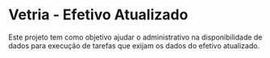 # Vetria - Efetivo Atualizado

Este projeto tem como objetivo ajudar o administrativo na disponibilidade de dados para execução de tarefas que exijam os dados do efetivo atualizado.
